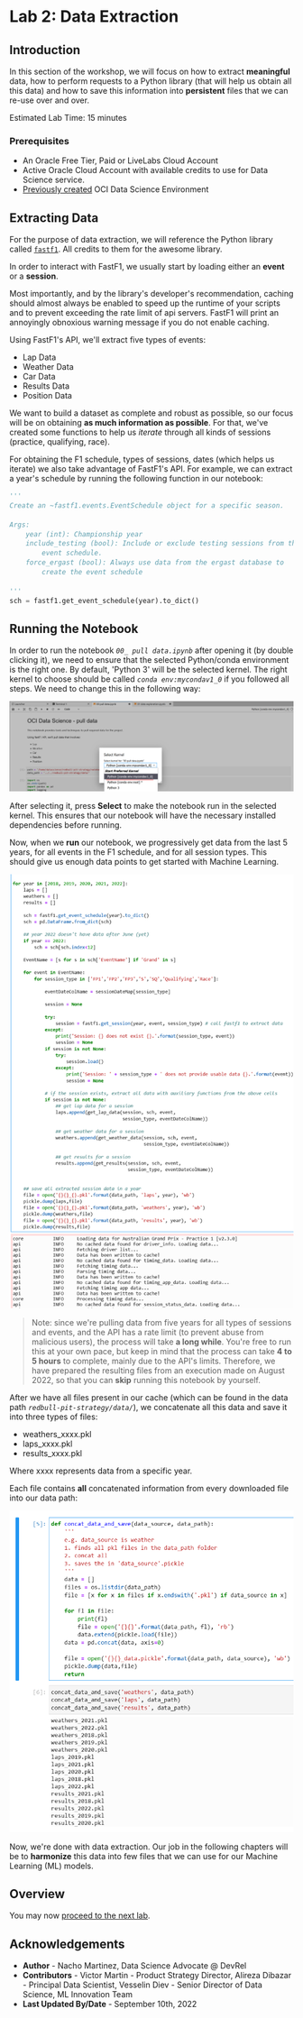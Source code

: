 # Lab 2: Data Extraction

## Introduction
In this section of the workshop, we will focus on how to extract **meaningful** data, how to perform requests to a Python library (that will help us obtain all this data) and how to save this information into **persistent** files that we can re-use over and over.

Estimated Lab Time: 15 minutes

### Prerequisites

* An Oracle Free Tier, Paid or LiveLabs Cloud Account
* Active Oracle Cloud Account with available credits to use for Data Science service.
* [Previously created](https://github.com/oracle-devrel/redbull-pit-strategy/blob/dev/hols/pitstrategy/infra/infra.md) OCI Data Science Environment


## Extracting Data

For the purpose of data extraction, we will reference the Python library called [`fastf1`](https://github.com/theOehrly/Fast-F1). All credits to them for the awesome library.

In order to interact with FastF1, we usually start by loading either an __event__ or a __session__.

Most importantly, and by the library's developer's recommendation, caching should almost always be enabled to speed up the runtime of your scripts and to prevent exceeding the rate limit of api servers. FastF1 will print an annoyingly obnoxious warning message if you do not enable caching.

Using FastF1's API, we'll extract five types of events:
- Lap Data 
- Weather Data
- Car Data 
- Results Data 
- Position Data

We want to build a dataset as complete and robust as possible, so our focus will be on obtaining **as much information as possible**. For that, we've created some functions to help us _iterate_ through all kinds of sessions (practice, qualifying, race).

For obtaining the F1 schedule, types of sessions, dates (which helps us iterate) we also take advantage of FastF1's API. For example, we can extract a year's schedule by running the following function in our notebook:

```python
'''
Create an ~fastf1.events.EventSchedule object for a specific season.

Args:
    year (int): Championship year
    include_testing (bool): Include or exclude testing sessions from the
        event schedule.
    force_ergast (bool): Always use data from the ergast database to
        create the event schedule

'''
sch = fastf1.get_event_schedule(year).to_dict()
```


## Running the Notebook

In order to run the notebook _`00_ pull data.ipynb`_ after opening it (by double clicking it), we need to ensure that the selected Python/conda environment is the right one. By default, 'Python 3' will be the selected kernel. The right kernel to choose should be called _`conda env:mycondav1_0`_ if you followed all steps. We need to change this in the following way:

![](./images/select_preferred_kernel.png)

After selecting it, press **Select** to make the notebook run in the selected kernel. This ensures that our notebook will have the necessary installed dependencies before running.

Now, when we **run** our notebook, we progressively get data from the last 5 years, for all events in the F1 schedule, and for all session types. This should give us enough data points to get started with Machine Learning. 

![](./images/notebook_being_run.png)

> Note: since we're pulling data from five years for all types of sessions and events, and the API has a rate limit (to prevent abuse from malicious users), the process will take **a long while**.
> You're free to run this at your own pace, but keep in mind that the process can take **4 to 5 hours** to complete, mainly due to the API's limits. Therefore, we have prepared the resulting files from an execution made on August 2022, so that you can **skip** running this notebook by yourself.

After we have all files present in our cache (which can be found in the data path _`redbull-pit-strategy/data/`_), we concatenate all this data and save it into three types of files:
- weathers_xxxx.pkl
- laps_xxxx.pkl
- results_xxxx.pkl

Where xxxx represents data from a specific year.

Each file contains **all** concatenated information from every downloaded file into our data path:

![](./images/concat_and_save.png)

Now, we're done with data extraction. Our job in the following chapters will be to **harmonize** this data into few files that we can use for our Machine Learning (ML) models.

## Overview

You may now [proceed to the next lab](#next).


## Acknowledgements

* **Author** - Nacho Martinez, Data Science Advocate @ DevRel
* **Contributors** - Victor Martin - Product Strategy Director, Alireza Dibazar - Principal Data Scientist, Vesselin Diev - Senior Director of Data Science, ML Innovation Team
* **Last Updated By/Date** - September 10th, 2022

